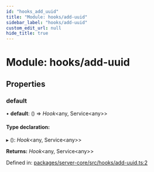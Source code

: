 ```yaml
---
id: "hooks_add_uuid"
title: "Module: hooks/add-uuid"
sidebar_label: "hooks/add-uuid"
custom_edit_url: null
hide_title: true
---
```


# Module: hooks/add-uuid

## Properties

### default

• **default**: () => *Hook*<any, Service<any\>\>

#### Type declaration:

▸ (): *Hook*<any, Service<any\>\>

**Returns:** *Hook*<any, Service<any\>\>

Defined in: [packages/server-core/src/hooks/add-uuid.ts:2](https://github.com/xr3ngine/xr3ngine/blob/673ad6a5f/packages/server-core/src/hooks/add-uuid.ts#L2)

